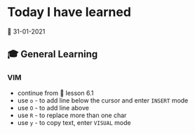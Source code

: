 # Today I have learned

:calendar: 31-01-2021

## :mortar_board: General Learning

### VIM

- continue from :book: lesson 6.1
- use `o` - to add line below the cursor and enter `INSERT` mode
- use `O` - to add line above
- use `R` - to replace more than one char
- use `y` - to copy text, enter `VISUAL` mode